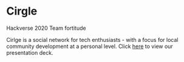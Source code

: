 # Cirgle
Hackverse 2020 Team fortitude

Cirlge is a social network for tech enthusiasts - with a focus for local community development at a personal level. Click [here](https://speakerdeck.com/johnover_board/cirgle-hackverse-2020) to view our presentation deck.
